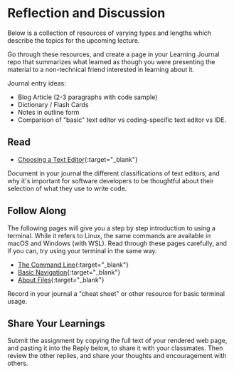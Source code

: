# Reflection and Discussion

Below is a collection of resources of varying types and lengths which describe the topics for the upcoming lecture.  

Go through these resources, and create a page in your Learning Journal repo that summarizes what learned as though you were presenting the material to a non-technical friend interested in learning about it.

Journal entry ideas:
* Blog Article (2-3 paragraphs with code sample)
* Dictionary / Flash Cards
* Notes in outline form
* Comparison of "basic" text editor vs coding-specific text editor vs IDE.

## Read
- [Choosing a Text Editor](https://medium.com/@theoldercoder/choosing-a-text-editor-3e56f71bd636){:target="_blank"}

Document in your journal the different classifications of text editors, and why it's important for software developers to be thoughtful about their selection of what they use to write code. 

## Follow Along

The following pages will give you a step by step introduction to using a terminal. While it refers to Linux, the same commands are available in macOS and Windows (with WSL). Read through these pages carefully, and if you can, try using your terminal in the same way. 

- [The Command Line](https://ryanstutorials.net/linuxtutorial/commandline.php){:target="_blank"}
- [Basic Navigation](https://ryanstutorials.net/linuxtutorial/navigation.php){:target="_blank"}
- [About Files](https://ryanstutorials.net/linuxtutorial/aboutfiles.php){:target="_blank"}

Record in your journal a "cheat sheet" or other resource for basic terminal usage. 

## Share Your Learnings

Submit the assignment by copying the full text of your rendered web page, and pasting it into the Reply below, to share it with your classmates. Then review the other replies, and share your thoughts and encouragement with others. 

